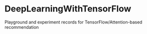 # DeepLearningWithTensorFlow
Playground and experiment records for TensorFlow/Attention-based recommendation
